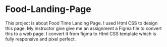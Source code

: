 # Food-Landing-Page
This project is about Food Time Landing Page.
I used Html CSS to design this page.
My instructor give give me an assignment a Figma file to convert this to a web page.
I convert it from figma to Html CSS template which is fully responsive and pixel perfect.
